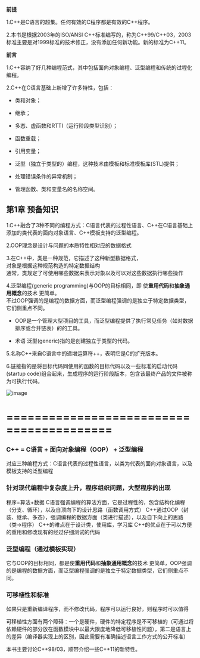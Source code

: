 **前提**

1.C++是C语言的超集。任何有效的C程序都是有效的C++程序。

2.本书是根据2003年的ISO/ANSI C++标准编写的，称为C++99/C++03，2003标准主要是对1999标准的技术修正，没有添加任何新功能。新的标准为C++11。

**前言**	

1.C++容纳了好几种编程范式，其中包括面向对象编程、泛型编程和传统的过程化编程。				

2.C++在C语言基础上新增了许多特性，包括：

  - 类和对象；			

  - 继承；			
	
  - 多态、虚函数和RTTI（运行阶段类型识别）；			
	
  - 函数重载；			
	
  - 引用变量；			
	
  - 泛型（独立于类型的）编程，这种技术由模板和标准模板库(STL)提供；			
	
  - 处理错误条件的异常机制；			
	
  - 管理函数、类和变量名的名称空间。			

## 第1章 预备知识

1.C++融合了3种不同的编程方式：C语言代表的过程性语言、C++在C语言基础上添加的类代表的面向对象语言、C++模板支持的泛型编程。				

2.OOP理念是设计与问题的本质特性相对应的数据格式				

3.在C++中，类是一种规范，它描述了这种新型数据格式，				
	对象是根据这种规范构造的特定数据结构			
	通常，类规定了可使用哪些数据来表示对象以及可以对这些数据执行哪些操作			

4.泛型编程(generic programming)与OOP的目标相同，即 使**重用代码**和**抽象通用概念**的技术 更简单。				
	不过OOP强调的是编程的数据方面，而泛型编程强调的是独立于特定数据类型，它们侧重点不同。
 
 - OOP是一个管理大型项目的工具，而泛型编程提供了执行常见任务（如对数据排序或合并链表）的的工具。		

- 术语 泛型(generic)指的是创建独立于类型的代码。			

5.名称C++来自C语言中的递增运算符++，表明它是C的扩充版本。				

6.链接指的是将目标代码同使用的函数的目标代码以及一些标准的启动代码(startup code)组合起来，生成程序的运行阶段版本，包含该最终产品的文件被称为可执行代码。				


![image](https://github.com/liam1992-web/cpp_study_notes/assets/61104738/2f346467-d24f-4ee8-bcbd-29908fdb14c8)

# =========================================
### C++ = C语言 + 面向对象编程（OOP） + 泛型编程
对应三种编程方式：C语言代表的过程性语言，以类为代表的面向对象语言，以及模板支持的泛型编程

### 针对现代编程中复杂度上升，程序组织问题，大型程序的出现
程序=算法+数据
C语言强调编程的算法方面，它是过程性的，包含结构化编程（分支、循环），以及自顶向下的设计思路（函数调用方式）
C++通过OOP（封装、继承、多态），强调编程的数据方面（类进行描述），以及自下向上的思路（类->程序）
C++的难点在于设计类，使用库，学习库
C++的优点在于可以方便的重用和修改现有的经过仔细测试的代码

### 泛型编程（通过模板实现）
它与OOP的目标相同，都是使**重用代码**和**抽象通用概念**的技术 更简单，OOP强调的是编程的数据方面，而泛型编程强调的是独立于特定数据类型，它们侧重点不同。

### 可移植性和标准
如果只是重新编译程序，而不修改代码，程序可以运行良好，则程序时可以值得

可移植性方面有两个障碍：一个是硬件，硬件的特定程序是不可移植的（可通过将依赖硬件的部分放在函数模块中以最大限度地降低可移植性问题），第二是语言上的差异（编译器实现上的区别，因此需要有准确描述语言工作方式的公开标准）

本书主要讨论C++98/03，顺带介绍一些C++11的新特性。


